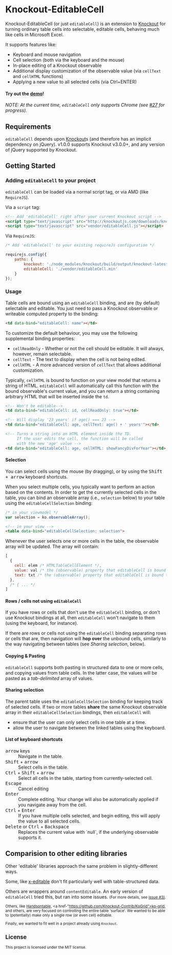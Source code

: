 # Knockout-EditableCell

Knockout-EditableCell (or just `editableCell`) is an extension to
[Knockout](http://www.knockoutjs.com) for turning ordinary table cells into
selectable, editable cells, behaving much like cells in Microsoft Excel.

It supports features like:

* Keyboard and mouse navigation
* Cell selection (both via the keyboard and the mouse)
* In-place editing of a Knockout observable
* Additional display customization of the observable value (via `cellText` and `cellHTML` functions)
* Applying a new value to all selected cells (via Ctrl+ENTER)

#### Try out the [demo](http://gnab.github.com/editableCell/)!

_NOTE: At the current time, `editableCell` only supports Chrome (see <a href="https://github.com/gnab/editableCell/issues/27" target="_blank">#27</a> for progress)._

## Requirements

`editableCell` depends upon [Knockout](http://www.knockoutjs.com)s (and therefore has an implicit dependency on jQuery).
v1.0.0 supports Knockout v3.0.0+, and any version of jQuery supported by Knockout.

## Getting Started

### Adding `editableCell` to your project

`editableCell` can be loaded via a normal script tag, or via AMD (like `RequireJS`).

Via a `script` tag:

```html
<!-- Add 'editableCell' right after your current Knockout script -->
<script type="text/javascript" src="http://knockoutjs.com/downloads/knockout-3.2.0.js"></script>
<script type="text/javascript" src="vendor/editableCell.js"></script>
```

Via `RequireJS`:
```javascript
/* Add 'editableCell' to your existing requireJs configuration */

requirejs.config({
    paths: {
        knockout: './node_modules/knockout/build/output/knockout-latest',
        editableCell: './vendor/editableCell.min'
    }
});
```

### Usage

Table cells are bound using an `editableCell` binding, and are (by default) selectable
and editable. You just need to pass a Knockout observable or writeable computed property
to the binding:

```html
<td data-bind="editableCell: name"></td>
```

To customize the default behaviour, you may use the following supplemental binding properties:

 - `cellReadOnly` - Whether or not the cell should be editable. It will always, however, remain selectable.
 - `cellText` - The text to display when the cell is not being edited.
 - `cellHTML` - A more advanced version of `cellText` that allows additional customization.

  Typically, `cellHTML` is bound to function on your view model that returns a string of HTML.
  `editableCell` will automatically call this function with the bound observable's current value,
  and you can return a string containing arbitrary HTML that will be inserted inside the `td`.


```html
<!-- Won't be editable-->
<td data-bind="editableCell: id, cellReadOnly: true"></td>

<!-- Will display '23 years' if age() === 23 -->
<td data-bind="editableCell: age, cellText: age() + ' years'"></td>

<!-- Turns a string into an HTML element inside the TD.
     If the user edits the cell, the function will be called
     with the new 'age' value -->
<td data-bind="editableCell: age, cellHTML: showFancyDivForYear"></td>

```

#### Selection

You can select cells using the mouse (by dragging), or by using the <kbd>Shift + arrow</kbd> keyboard shortcuts.

When you select multiple cells, you typically want to perform an action based on the contents. In order to get the currently selected cells in the table, you can bind an observable array (i.e., `selection` below) to your table using the `editableCellSelection` binding:

```javascript
/* in your viewmodel */
var selection = ko.observableArray();
```
```html
<!-- in your view -->
<table data-bind="editableCellSelection: selection">
```

Whenever the user selects one or more cells in the table, the observable array will be updated. The array will contain:

```javascript
[
  {
    cell: elem /* HTMLTableCellElement */,
	value: val /* the (observable) property that editableCell is bound to */,
	text: txt /* the (observable) property that editableCell is bound to via the 'cellText' binding, or else the same as value */
  },
  /* { ... */
]
```

#### Rows / cells not using `editableCell`

If you have rows or cells that don't use the `editableCell` binding,
or don't use Knockout bindings at all, then `editableCell` won't
navigate to them (using the keyboard, for instance).

If there are rows or cells not using the `editableCell` binding
separating rows or cells that are, then navigation will <strong>hop over</strong>
the unbound cells, similarly to the way navigating between tables (see *Sharing
selection*, below).

#### Copying & Pasting

`editableCell` supports both pasting in structured data to one or more
cells, and copying values from table cells. In the latter case, the values
will be pasted as a <em>tab-delimited</em> array of values.

#### Sharing selection

The parent table uses the `editableCellSelection` binding for keeping
track of selected cells. If two or more tables <strong>share</strong> the same
Knockout observable array in their `editableCellSelection` bindings, then
`editableCell` will:

* ensure that the user can only select cells in one table at a time.
* allow the user to navigate between the linked tables using the keyboard.

#### List of keyboard shortcuts

<dl>
<dt>
<kbd>arrow</kbd> keys
</dt>
<dd>Navigate in the table.</dd>

<dt>
<kbd>Shift</kbd> + <kbd>arrow</kbd>
</dt>
<dd>Select cells in the table.</dd>

<dt>
<kbd>Ctrl</kbd> + <kbd>Shift</kbd> + <kbd>arrow</kbd>
</dt>
<dd>Select all cells in the table, starting from currently-selected cell.</dd>

<dt>
<kbd>Escape</kbd>
</dt>
<dd>Cancel editing</dd>

<dt>
<kbd>Enter</kbd>
</dt>
<dd>Complete editing. Your change will also be automatically applied if you navigate away from the cell.</dd>

<dt>
<kbd>Ctrl</kbd> + <kbd>Enter</kbd>
</dt>
<dd>If you have multiple cells selected, and begin editing, this will apply the value to all selected cells.</dd>

<dt>
<kbd>Delete</kbd> or <kbd>Ctrl</kbd> + <kbd>Backspace</kbd>
</dt>
<dd>Replaces the current value with `null`, if the underlying observable
supports it.</dd>

</dl>


## Comparision to other editing libraries

Other 'editable' libraries approach the same problem in slightly-different ways.

Some, like <a href="http://vitalets.github.io/x-editable/">x-editable</a> don't
fit particularly well with table-structured data.

Others are wrappers around `contentEditable`. An early version of `editableCell`
tried this, but ran into some issues. <small>(For more details, see <a href="https://github.com/gnab/editableCell/issues/3" target="_blank">issue #3)</a>.

Others, like <a href="www.handsontable.com">Handsontable</a>, <a href-"https://github.com/Knockout-Contrib/KoGrid">ko-grid</a>, and others, are
very focused on controlling the entire table 'surface'. We wanted to be able to
(potentially) make only a single row (or even cell) editable.

Finally, we wanted to fit well in a project already using `Knockout`.

## License

This project is licensed under the MIT license.
